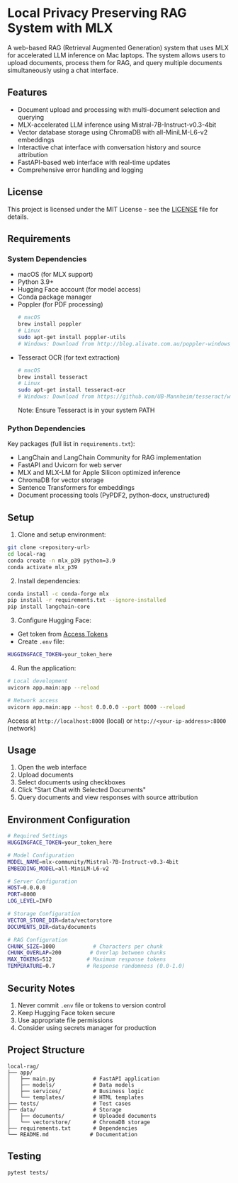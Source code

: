 # Local Privacy Preserving RAG System with MLX

A web-based RAG (Retrieval Augmented Generation) system that uses MLX for accelerated LLM inference on Mac laptops. The system allows users to upload documents, process them for RAG, and query multiple documents simultaneously using a chat interface.

## Features

- Document upload and processing with multi-document selection and querying
- MLX-accelerated LLM inference using Mistral-7B-Instruct-v0.3-4bit
- Vector database storage using ChromaDB with all-MiniLM-L6-v2 embeddings
- Interactive chat interface with conversation history and source attribution
- FastAPI-based web interface with real-time updates
- Comprehensive error handling and logging

## License

This project is licensed under the MIT License - see the [LICENSE](LICENSE) file for details.

## Requirements

### System Dependencies
- macOS (for MLX support)
- Python 3.9+
- Hugging Face account (for model access)
- Conda package manager
- Poppler (for PDF processing)
  ```bash
  # macOS
  brew install poppler
  # Linux
  sudo apt-get install poppler-utils
  # Windows: Download from http://blog.alivate.com.au/poppler-windows/
  ```
- Tesseract OCR (for text extraction)
  ```bash
  # macOS
  brew install tesseract
  # Linux
  sudo apt-get install tesseract-ocr
  # Windows: Download from https://github.com/UB-Mannheim/tesseract/wiki
  ```
  Note: Ensure Tesseract is in your system PATH

### Python Dependencies
Key packages (full list in `requirements.txt`):
- LangChain and LangChain Community for RAG implementation
- FastAPI and Uvicorn for web server
- MLX and MLX-LM for Apple Silicon optimized inference
- ChromaDB for vector storage
- Sentence Transformers for embeddings
- Document processing tools (PyPDF2, python-docx, unstructured)

## Setup

1. Clone and setup environment:
```bash
git clone <repository-url>
cd local-rag
conda create -n mlx_p39 python=3.9
conda activate mlx_p39
```

2. Install dependencies:
```bash
conda install -c conda-forge mlx
pip install -r requirements.txt --ignore-installed
pip install langchain-core
```

3. Configure Hugging Face:
- Get token from [Access Tokens](https://huggingface.co/settings/tokens)
- Create `.env` file:
```bash
HUGGINGFACE_TOKEN=your_token_here
```

4. Run the application:
```bash
# Local development
uvicorn app.main:app --reload

# Network access
uvicorn app.main:app --host 0.0.0.0 --port 8000 --reload
```

Access at `http://localhost:8000` (local) or `http://<your-ip-address>:8000` (network)

## Usage

1. Open the web interface
2. Upload documents
3. Select documents using checkboxes
4. Click "Start Chat with Selected Documents"
5. Query documents and view responses with source attribution

## Environment Configuration

```bash
# Required Settings
HUGGINGFACE_TOKEN=your_token_here

# Model Configuration
MODEL_NAME=mlx-community/Mistral-7B-Instruct-v0.3-4bit
EMBEDDING_MODEL=all-MiniLM-L6-v2

# Server Configuration
HOST=0.0.0.0
PORT=8000
LOG_LEVEL=INFO

# Storage Configuration
VECTOR_STORE_DIR=data/vectorstore
DOCUMENTS_DIR=data/documents

# RAG Configuration
CHUNK_SIZE=1000            # Characters per chunk
CHUNK_OVERLAP=200         # Overlap between chunks
MAX_TOKENS=512           # Maximum response tokens
TEMPERATURE=0.7          # Response randomness (0.0-1.0)
```

## Security Notes

1. Never commit `.env` file or tokens to version control
2. Keep Hugging Face token secure
3. Use appropriate file permissions
4. Consider using secrets manager for production

## Project Structure

```
local-rag/
├── app/
│   ├── main.py            # FastAPI application
│   ├── models/            # Data models
│   ├── services/          # Business logic
│   └── templates/         # HTML templates
├── tests/                 # Test cases
├── data/                  # Storage
│   ├── documents/         # Uploaded documents
│   └── vectorstore/       # ChromaDB storage
├── requirements.txt       # Dependencies
└── README.md             # Documentation
```

## Testing

```bash
pytest tests/
```